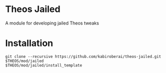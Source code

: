 # Theos Jailed
A module for developing jailed Theos tweaks

Installation
============
    git clone --recursive https://github.com/kabiroberai/theos-jailed.git $THEOS/mod/jailed
    $THEOS/mod/jailed/install_template
